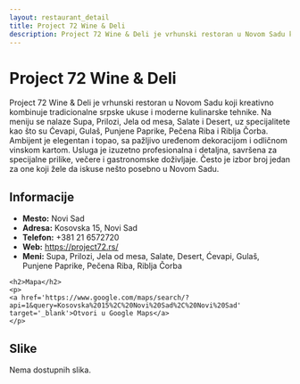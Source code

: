 ```yaml
---
layout: restaurant_detail
title: Project 72 Wine & Deli
description: Project 72 Wine & Deli je vrhunski restoran u Novom Sadu koji kreativno kombinuje tradicionalne srpske ukuse i moderne kulinarske tehnike. Na meniju se nalaze Supa, Prilozi, Jela od mesa, Salate i Desert, uz specijalitete kao što su Ćevapi, Gulaš, Punjene Paprike, Pečena Riba i Riblja Čorba. Ambijent je elegentan i topao, sa pažljivo uređenom dekoracijom i odličnom vinskom kartom. Usluga je izuzetno profesionalna i detaljna, savršena za specijalne prilike, večere i gastronomske doživljaje. Često je izbor broj jedan za one koji žele da iskuse nešto posebno u Novom Sadu.
---
```


# Project 72 Wine & Deli
<p class="description">Project 72 Wine & Deli je vrhunski restoran u Novom Sadu koji kreativno kombinuje tradicionalne srpske ukuse i moderne kulinarske tehnike. Na meniju se nalaze Supa, Prilozi, Jela od mesa, Salate i Desert, uz specijalitete kao što su Ćevapi, Gulaš, Punjene Paprike, Pečena Riba i Riblja Čorba. Ambijent je elegentan i topao, sa pažljivo uređenom dekoracijom i odličnom vinskom kartom. Usluga je izuzetno profesionalna i detaljna, savršena za specijalne prilike, večere i gastronomske doživljaje. Često je izbor broj jedan za one koji žele da iskuse nešto posebno u Novom Sadu.</p>

<div class="left-column text-content">
    <h2>Informacije</h2>
    <ul>
        <li><strong>Mesto:</strong> Novi Sad</li>
        <li><strong>Adresa:</strong> Kosovska 15, Novi Sad</li>
        <li><strong>Telefon:</strong> +381 21 6572720</li>
        <li><strong>Web:</strong> <a href='https://project72.rs/' target='_blank'>https://project72.rs/</a></li>
        <li><strong>Meni:</strong> Supa, Prilozi, Jela od mesa, Salate, Desert, Ćevapi, Gulaš, Punjene Paprike, Pečena Riba, Riblja Čorba</li>
    </ul>

    <h2>Mapa</h2>
    <p>
    <a href='https://www.google.com/maps/search/?api=1&query=Kosovska%2015%2C%20Novi%20Sad%2C%20Novi%20Sad' target='_blank'>Otvori u Google Maps</a>
    </p>
</div>

<div class="right-column">
    <h2>Slike</h2>
    <div class="images-grid">
<p>Nema dostupnih slika.</p>
    </div>
</div>